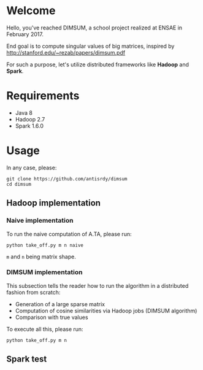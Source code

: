 # Welcome
Hello, you've reached DIMSUM, a school project realized at ENSAE in February 2017.

End goal is to compute singular values of big matrices, inspired by http://stanford.edu/~rezab/papers/dimsum.pdf

For such a purpose, let's utilize distributed frameworks like **Hadoop** and **Spark**.

# Requirements
- Java 8
- Hadoop 2.7
- Spark 1.6.0

# Usage
In any case, please:
~~~
git clone https://github.com/antisrdy/dimsum
cd dimsum
~~~
## Hadoop implementation
### Naive implementation
To run the naive computation of A.TA, please run:
~~~
python take_off.py m n naive
~~~
`m` and `n` being matrix shape.
### DIMSUM implementation
This subsection tells the reader how to run the algorithm in a distributed fashion from scratch:
- Generation of a large sparse matrix
- Computation of cosine similarities via Hadoop jobs (DIMSUM algorithm)
- Comparison with true values

To execute all this, please run:
~~~
python take_off.py m n
~~~
## Spark test
